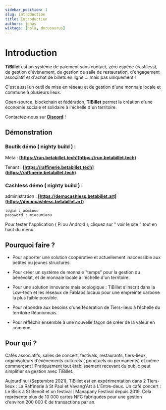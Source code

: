 ```yaml
---
sidebar_position: 1
slug: introduction
title: Introduction
authors: jonas
wiktags: [hola, docusaurus]
---
```


# Introduction

**TiBillet** est un système de paiement sans contact, zéro espèce (cashless), de gestion d'évènement, de gestion de
salle de restauration, d'engagement associatif et d'achat de billets en ligne … mais pas uniquement !

C'est aussi un outil de mise en réseau et de gestion d'une monnaie locale et commune à plusieurs lieux.

Open-source, blockchain et fédération, **TiBillet** permet la création d'une économie sociale et solidaire à l'échelle
d'un territoire.

Contactez-nous sur **[Discord](https://discord.gg/7FJvtYx)** !

## Démonstration

### Boutik démo ( nighty build ) :

Meta :
**[https://run.betabillet.tech](https://run.betabillet.tech)**

Tenant :
**[https://raffinerie.betabillet.tech](https://raffinerie.betabillet.tech)**

### Cashless démo ( nighty build ) :

administration :
**[https://democashless.betabillet.art](https://democashless.betabillet.art)**

    login : adminou
    password : miaoumiaou

Pour tester l'application ( Pi ou Android ), cliquez sur " voir le site " tout en haut du menu.

## Pourquoi faire ?

- Pour apporter une solution coopérative et actuellement inaccessible aux petites ou jeunes structures.

- Pour créer un système de monnaie "temps" pour la gestion du bénévolat, et de monnaie locale à l'échelle d'un
  territoire.

- Pour une solution innovante mais écologique : TiBillet s'inscrit dans la Low-tech et les réseaux de Fablabs locaux
  pour une empreinte carbone la plus faible possible.

- Pour répondre aux besoins d'une fédération de Tiers-lieux à l’échelle du territoire Réunionnais.

- Pour réfléchir ensemble à une nouvelle façon de créer de la valeur en commun.

## Pour qui ?

Cafés associatifs, salles de concert, festivals, restaurants, tiers-lieux, organisateurs d'événements culturels (
ponctuels ou permanents) et même commerçant ! Pratiquement tout établissement recevant du public peut simplifier sa
gestion avec TiBillet.

Aujourd'hui (Septembre 2021), TiBillet est en expérimentation dans 2 Tiers-lieux : La Raffinerie à St Paul et Vavang'Art
à L’Entre-deux. Un café concert : Le Bisik à St Benoît et un festival : Manapany Festival depuis 2019. Cela représente
plus de 10 000 cartes NFC fabriquées pour une gestion d'environ 200 000 € de transactions par an. 